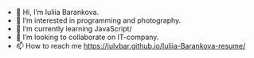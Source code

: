 - 👋 Hi, I’m Iuliia Barankova.
- 👀 I’m interested in programming and photography.
- 🌱 I’m currently learning JavaScript/
- 💞️ I’m looking to collaborate on IT-company.
- 📫 How to reach me https://julvbar.github.io/Iuliia-Barankova-resume/

<!---
JulVBar/JulVBar is a ✨ special ✨ repository because its `README.md` (this file) appears on your GitHub profile.
You can click the Preview link to take a look at your changes.
--->
